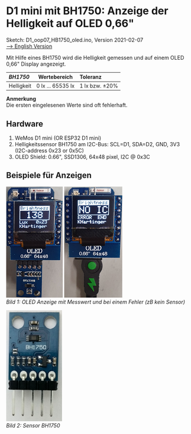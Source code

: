# D1 mini mit BH1750: Anzeige der Helligkeit auf OLED 0,66"
Sketch: D1_oop07_HB1750_oled.ino, Version 2021-02-07   
[--> English Version](./README.md "English Version")   

Mit Hilfe eines BH1750 wird die Helligkeit gemessen und auf einem OLED 0,66" Display angezeigt.   

| ___BH1750___  | Wertebereich          | Toleranz                 |
|:------------- |:---------------------:|:------------------------ |
| Helligkeit    |   0 lx ... 65535 lx   | 1 lx bzw.  &#x00B1;20% |
   
__Anmerkung__   
Die ersten eingelesenen Werte sind oft fehlerhaft.   

## Hardware
1. WeMos D1 mini (OR ESP32 D1 mini)
2. Helligkeitssensor BH1750 am I2C-Bus: SCL=D1, SDA=D2, GND, 3V3 (I2C-address 0x23 or 0x5C)
3. OLED Shield: 0.66", SSD1306, 64x48 pixel, I2C @ 0x3C

## Beispiele f&uuml;r Anzeigen
![D1mini, BH1750 und OLED](./images/D1_bh1750ok.png "D1mini, BH1750 und OLED") ![D1mini, BH1750 und OLED](./images/D1_bh1750noic.png "D1mini, BH1750 und OLED")    
_Bild 1: OLED Anzeige mit Messwert und bei einem Fehler (zB kein Sensor)_   
   
![BH1750](./images/BH1750.png "BH1750")    
_Bild 2: Sensor BH1750_   
